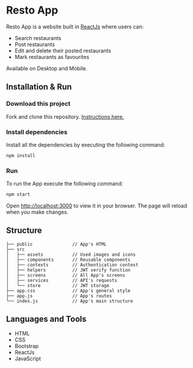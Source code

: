 # Resto App

Resto App is a website built in [ReactJs](https://reactjs.org/docs/getting-started.html) where users can:

* Search restaurants
* Post restaurants
* Edit and delete their posted restaurants
* Mark restaurants as favourites

Available on Desktop and Mobile. 

## Installation & Run

### Download this project
Fork and clone this repository. [Instructions here.](https://docs.github.com/es/get-started/quickstart/fork-a-repo)

### Install dependencies
Install all the dependencies by executing the following command:
```bash
npm install
```

### Run
To run the App execute the following command:
```bash
npm start
```
Open [http://localhost:3000](http://localhost:3000) to view it in your browser. The page will reload when you make changes.

## Structure
```  
├── public               // App's HTML
├── src
│   ├── assets           // Used images and icons 
│   ├── components       // Reusable components
│   ├── contexts         // Authentication context
│   ├── helpers          // JWT verify function
│   ├── screens          // All App's screens
│   ├── services         // API's requests
│   └── store            // JWT storage
├── app.css              // App's general style
├── app.js               // App's routes 
└── index.js             // App's main structure
```

## Languages and Tools

* HTML
* CSS 
* Bootstrap
* ReactJs
* JavaScript